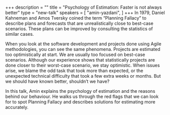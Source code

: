 +++
description = ""
title = "Psychology of Estimation: Faster is not always better"
type = "new-talk"
speakers = [
        "amin-yazdani",
]
+++
In 1979,  Daniel Kahneman and Amos Tversky coined the term “Planning Fallacy” to describe plans and forecasts that are unrealistically close to best-case scenarios. These plans can be improved by consulting the statistics of similar cases. 

When you look at the software development and projects done using Agile methodologies, you can see the same phenomena. Projects are estimated too optimistically at start. We are usually too focused on best-case scenarios. Although our experience shows that statistically projects are done closer to their worst-case scenario, we stay optimistic. When issues arise, we blame the odd task that took more than expected, or the unexpected technical difficulty that took a few extra weeks or months. But we should have known better, shouldn’t we have?

In this talk, Amin explains the psychology of estimation and the reasons behind our behaviour. He walks us through the red flags that we can look for to spot Planning Fallacy and describes solutions for estimating more accurately.